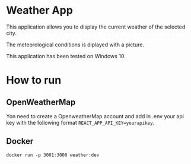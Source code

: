 # Weather App

This application allows you to display the current weather of the selected city. 

The meteorological conditions is diplayed with a picture.

This application has been tested on Windows 10.

# How to run

## OpenWeatherMap

Yon need to create a OpenweatherMap account and add in .env your api key with the following format `REACT_APP_API_KEY=yourapikey`.

## Docker

`docker run -p 3001:3000 weather:dev`
